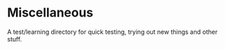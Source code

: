 # Miscellaneous

A test/learning directory for quick testing, trying out new things and other stuff.
